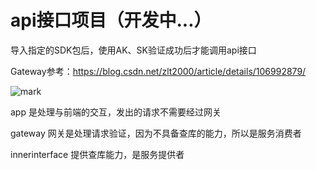 # api接口项目（开发中...）

导入指定的SDK包后，使用AK、SK验证成功后才能调用api接口

Gateway参考：https://blog.csdn.net/zlt2000/article/details/106992879/

![mark](https://cdn.jsdelivr.net/gh/vincent-nicky/image_store/blog/20200628094613487.png)


app 是处理与前端的交互，发出的请求不需要经过网关

gateway 网关是处理请求验证，因为不具备查库的能力，所以是服务消费者

innerinterface 提供查库能力，是服务提供者